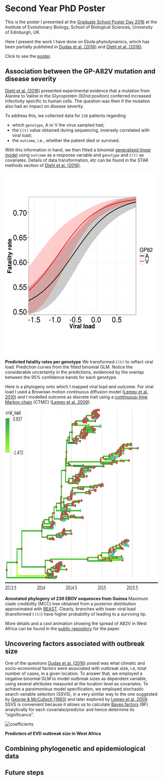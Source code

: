 # Second Year PhD Poster
This is the poster I presented at the [Graduate School Poster Day 2016](http://www.iad.ed.ac.uk/bio/pgconference.htm) at the Institute of Evolutionary Biology, School of Biological Sciences, University of Edinburgh, UK.

Here I present the work I have done on Ebola phylodynamics, which has been partially published in  [Dudas et al. (2016)](http://biorxiv.org/content/early/2016/09/02/071779.1) and [Diehl et al. (2016)](). 

Click to see the [poster](https://github.com/maxbiostat/second_year_poster/blob/master/carvalho_2016_poster_edinburgh.pdf).

## Association between the GP-A82V mutation and disease severity
[Diehl et al. (2016)]() presented experimental evidence that a mutation from Alanine to Valine in the Glycoprotein (82nd position) conferred increased infectivity specific to human cells.
The question was then if the mutation also had an impact on disease severity.

To address this, we collected data for ``236`` patients regarding

* which `genotype`, A or V the virus sampled had;
* the `C(t)` value obtained during sequencing, inversely correlated with viral load;
* the `outcome`, i.e., whether the patient died or survived.

With this information in hand, we then fitted a binomial [generalised linear model](https://en.wikipedia.org/wiki/Generalized_linear_model) using `outcome` as a response variable and `genotype` and `C(t)` as covariates. Details of data transformation, etc can be found in the STAR methods section of [Diehl et al. (2016)]().

<img src="https://github.com/maxbiostat/second_year_poster/blob/master/images/predicted_fatality_rates.png" alt="fatality_rates" width="600" height="600" />

**Predicted fatality rates per genotype** We transformed `C(t)` to reflect viral load. Prediction curves from the fitted binomial GLM. Notice the considerable uncertainty in the predictions, evidenced by the overlap between the 95% confidence bands for each genotype.

Here is a phylogeny onto which I mapped viral load and outcome.
For viral load I used a Brownian motion continuous diffusion model ([Lemey et al. 2010](http://mbe.oxfordjournals.org/content/27/8/1877)) and I modelled outcome as discrete trait using a [continuous-time Markov chain](https://en.wikipedia.org/wiki/Markov_chain#Continuous-time_Markov_chain) (CTMC) ([Lemey et al. 2009](http://journals.plos.org/ploscompbiol/article?id=10.1371/journal.pcbi.1000520)).

<img src="https://github.com/maxbiostat/second_year_poster/blob/master/images/EVD_traits_tree.png" alt="traits_tree" width="800" height="600" />

**Annotated phylogeny of 236 EBOV sequences from Guinea**
Maximum clade credibility (MCC) tree obtained from a posterior distribution approximated with [BEAST](http://beast.bio.ed.ac.uk/). Clearly, branches with lower viral load (transformed `C(t)`) have higher probability of leading to a surviving tip.

More details and a cool animation showing the spread of A82V in West Africa can be found in the [public repository](https://github.com/maxbiostat/diehl_ebola_cell_2016) for the paper.

## Uncovering factors associated with outbreak size

One of the questions [Dudas et al. (2016)](http://biorxiv.org/content/early/2016/09/02/071779.1) posed was what climatic and socio-economical factors were associated with outbreak size, i.e, total number of cases, in a given location. To answer that, we employed a negative binomial GLM to model outbreak sizes as dependent variable, using several attributes measured at the location level as covariates. To achieve a parsimonious model specification, we employed stochastic search variable selection (SSVS), in a very similar way to the one suggested by [George & McCulloch (1993)](http://amstat.tandfonline.com/doi/abs/10.1080/01621459.1993.10476353)  and later explored by [Lemey et al. 2009](http://journals.plos.org/ploscompbiol/article?id=10.1371/journal.pcbi.1000520).
SSVS is convenient because it allows us to calculate [Bayes factors](https://en.wikipedia.org/wiki/Bayes_factor) (BF) analytically for each covariate/predictor and hence determine its "significance".

<img src="https://github.com/maxbiostat/second_year_poster/blob/master/images/case-count_coefficients.png" alt="coefficients" width="800" height="600" />

**Predictors of EVD outbreak size in West Africa**


## Combining phylogenetic and epidemiological data

## Future steps
